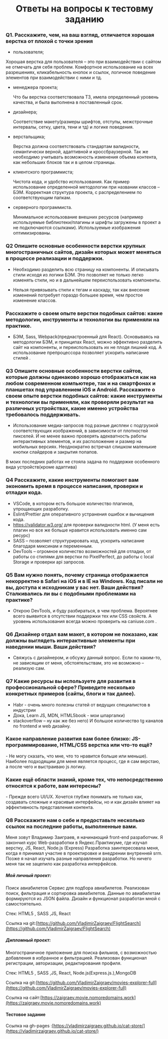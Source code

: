 <h1 align="center">Ответы на вопросы к тестовму заданию</h1>

<h3>Q1. Расскажите, чем, на ваш взгляд, отличается хорошая верстка от плохой с точки зрения</h3>

- пользователя;

Хорошая верстка для пользователя – это при взаимодействии с сайтом не отмечать для себя проблем. Комфортное использование на всех разрешениях, кликабельность кнопок и ссылок, логичное поведение элементов при взаимодействии с ними и тд.

- менеджера проекта;

  Что бы верстка соответствовала ТЗ, имела определенный уровень качества, и была выполнена в поставленный срок.

- дизайнера;

  Соответствие макету(размеры шрифтов, отступы, межстрочные интервалы, сетку, цвета, тени и тд) и логике поведения.

- верстальщика;

  Верстка должна соответствовать стандартам валидности, семантически верной, адаптивной и кроссбраузерной. Так же необходимо учитывать возможность изменения объема контента, как небольших блоков так и в целом страницы.

- клиентского программиста;

  Чистота кода, и удобство использования. Как пример использование определенной методологии при названии классов – БЭМ. Корректная структура проекта, с распределением по соответствующим папкам.

- серверного программиста.

  Минимальное использование внешних ресурсов (например используемые библиотеки/плагины и шрифты загружены в проект а не подключаются ссылками). Используемые изображения оптимизированы.

<h3>Q2 Опишите основные особенности верстки крупных многостраничных сайтов, дизайн которых может меняться в процессе реализации и поддержки.</h3>

- Необходимо разделить всю страницу на компоненты. И описывать стили исходя из логики БЭМ. Это позволяет не только легко изменять стили, но и в дальнейшем переиспользовать компоненты.

- Нельзя привязывать стили к тегам и каскаду, так как внесение изменений потребует гораздо большее время, чем простое изменение классов.

<h3>Расскажите о своем опыте верстки подобных сайтов: какие методологии, инструменты и технологии вы применяли на практике.</h3>

- БЭМ, Sass, Webpack(преднастроенный для React). Основываясь на методологии БЭМ, и принципах React, можно эффективно разделить сайт на компоненты, и переиспользовать их не плодя лишний код. А использование препроцессора позволяет ускорить написание стилей .

<h3>Q3 Опишите основные особенности верстки сайтов, которые должны одинаково хорошо отображаться как на любом современном компьютере, так и на смартфонах и планшетах под управлением iOS и Android. Расскажите о своем опыте верстки подобных сайтов: какие инструменты и технологии вы применяли, как проверяли результат на различных устройствах, какие именно устройства требовалось поддерживать.</h3>

- Использование медиа-запросов под разные дисплеи с подгрузкой соответствующих изображений, в зависимости от плотностей пикселей. И не менее важно проверять адекватность работы интерактивных элементов, и их расположение и размер на мобильных версиях. Неоднократно встречал слишком маленькие кнопки слайдеров и закрытия попапов.

В моих последних работах не стояла задача по поддержке особенного вида устройств(кроме адаптива)

<h3>Q4 Расскажите, какие инструменты помогают вам экономить время в процессе написания, проверки и отладки кода.</h3>

- VSCode, в котором есть большое количество плагинов, упрощающих разработку.
- Eslint/Prettier для оперативного устранения ошибок и вычищения кода.
- https://validator.w3.org/ для проверки валидности html. (У меня есть плагин но все же больше нравится использовать именно сам ресурс)
- SASS – позволяет структурировать код, ускорить написание благодаря миксинам и переменным.
- DevTools – огромное количество возможностей для отладки, от работы со стилями для верстки по PixelPerfect, до работы с local Storage и проверки api запросов.

<h3>Q5 Вам нужно понять, почему страница отображается некорректно в Safari на iOS и в IE на Windows. Код писали не вы, доступа к исходникам у вас нет. Ваши действия? Сталкивались ли вы с подобными проблемами на практике?</h3>

- Открою DevTools, и буду разбираться, в чем проблема. Вероятнее всего выявится в отсутствии поддержки тех или CSS свойств. А уровень использования всегда можно проверить на caniuse.com .

<h3>Q6 Дизайнер отдал вам макет, в котором не показано, как должны выглядеть интерактивные элементы при наведении мыши. Ваши действия?</h3>

- Свяжусь с дизайнером, и обсужу данный вопрос. Если по каким-то, не зависящим от меня, обстоятельствам, это не возможно – реализую сам.

<h3>Q7 Какие ресурсы вы используете для развития в профессиональной сфере? Приведите несколько конкретных примеров (сайты, блоги и так далее).</h3>

- Habr - очень много полезны статей от ведущих специалистов в индустрии
- Дока, Learn JS, MDN, HTML5book - мои шпаргалки)
- stackoverflow – ну как же без него)
  И большое количество tg каналов по frontend и web дизайну.
<h3>Какое направление развития вам более близко: JS-программирование, HTML/CSS верстка или что-то ещё?</h3>
- Не могу сказать, что мне, что то нравится больше или меньше). Наиболее подходящим для меня является процесс, где я сам верстаю, а после чего и выстраиваю js логику.
<h3>Какие ещё области знаний, кроме тех, что непосредственно относятся к работе, вам интересны?</h3>
- Прежде всего UI/UX. Хочется глубже понимать не только как, создавать сложные и красивые интерфейсы, но и как дизайн влияет на эффективность представления контента.

<h3>Q8 Расскажите нам о себе и предоставьте несколько ссылок на последние работы, выполненные вами.</h3>

Меня зовут Владимир Заиграев, я начинающий front-end разработчик.
Я закончил курс Web-разработки в Яндекс.Практикуме, где изучал верстку, JS, React, Node.js (Express)
Разработка заинтересовала меня, когда я принимал участие в проектировке и внедрении внутренней srm. Позже я начал изучать разные направления разработки. Но ничего меня так не зацепило как разработка интерфейсов.

##### Мой личный проект:

Поиск авиабилетов
Сервис для подбора авиабилетов. Реализован поиск, фильтрация и сортировка авиабилетов. Данные по авиабилетам формируются из JSON файла.
Дизайн и функционал разработан мной с самостоятельно.

Стек: HTML5 , SASS ,JS, React

Ссылка на git:[https://github.com/VladimirZaigraev/FlightSearch](https://github.com/VladimirZaigraev/FlightSearch)

##### Дипломный проект:

Многостраничное приложение для поиска фильмов, с возможностью добавления в избранное и фильтрацией. Реализован функционал регистрации, авторизации, редактирования профиля.

Стек: HTML5 , SASS ,JS, React, Node.js(Express.js.),MongoDB

Ссылка на git:[https://github.com/VladimirZaigraev/movies-explorer-full](https://github.com/VladimirZaigraev/movies-explorer-full)

Ссылка на сайт:[https://zaigraev.movie.nomoredomains.work](https://zaigraev.movie.nomoredomains.work)

#### Тестовое задание

Ссылка на gh-pages :[https://vladimirzaigraev.github.io/cat-store/](https://vladimirzaigraev.github.io/cat-store/)
